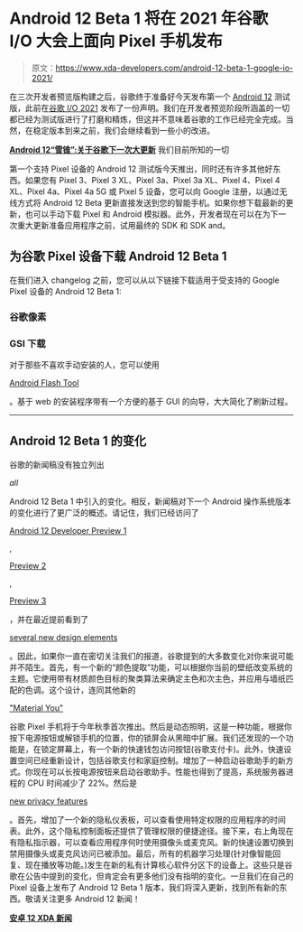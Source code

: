 # Android 12 Beta 1 将在 2021 年谷歌 I/O 大会上面向 Pixel 手机发布

> 原文：<https://www.xda-developers.com/android-12-beta-1-google-io-2021/>

在三次开发者预览版构建之后，谷歌终于准备好今天发布第一个 [Android 12](https://www.xda-developers.com/android-12/) 测试版，此前在[谷歌 I/O 2021](https://xda-developers.com/tag/google-io-2021) 发布了一份声明。我们在开发者预览阶段所涵盖的一切都已经为测试版进行了打磨和精炼，但这并不意味着谷歌的工作已经完全完成。当然，在稳定版本到来之前，我们会继续看到一些小的改进。

**[Android 12“雪锥”:关于谷歌下一次大更新](https://www.xda-developers.com/android-12/)** 我们目前所知的一切

第一个支持 Pixel 设备的 Android 12 测试版今天推出，同时还有许多其他好东西。如果您有 Pixel 3、Pixel 3 XL、Pixel 3a、Pixel 3a XL、Pixel 4、Pixel 4 XL、Pixel 4a、Pixel 4a 5G 或 Pixel 5 设备，您可以向 Google 注册，以通过无线方式将 Android 12 Beta 更新直接发送到您的智能手机。如果你想下载最新的更新，也可以手动下载 Pixel 和 Android 模拟器。此外，开发者现在可以在为下一次重大更新准备应用程序之前，试用最终的 SDK 和 SDK and。

## 为谷歌 Pixel 设备下载 Android 12 Beta 1

在我们进入 changelog 之前，您可以从以下链接下载适用于受支持的 Google Pixel 设备的 Android 12 Beta 1:

### 谷歌像素

### GSI 下载

对于那些不喜欢手动安装的人，您可以使用

[Android Flash Tool](https://developer.android.com/preview/download#flashtool)

。基于 web 的安装程序带有一个方便的基于 GUI 的向导，大大简化了刷新过程。

* * *

## Android 12 Beta 1 的变化

谷歌的新闻稿没有独立列出

*all*

Android 12 Beta 1 中引入的变化。相反，新闻稿对下一个 Android 操作系统版本的变化进行了更广泛的概述。请记住，我们已经访问了

[Android 12 Developer Preview 1](https://www.xda-developers.com/android-12-developer-preview-hands-on/)

, 

[Preview 2](https://www.xda-developers.com/android-12-dp2-new-features/)

, 

[Preview 3](https://www.xda-developers.com/android-12-dp3-features/)

，并在最近提前看到了

[several new design elements](https://www.xda-developers.com/android-12-google-io-last-minute-leak/)

。因此，如果你一直在密切关注我们的报道，谷歌提到的大多数变化对你来说可能并不陌生。首先，有一个新的“颜色提取”功能，可以根据你当前的壁纸改变系统的主题。它使用带有材质颜色目标的聚类算法来确定主色和次主色，并应用与墙纸匹配的色调。这个设计，连同其他新的

["Material You"](https://www.xda-developers.com/material-you/)

谷歌 Pixel 手机将于今年秋季首次推出。然后是动态照明，这是一种功能，根据你按下电源按钮或解锁手机的位置，你的锁屏会从黑暗中扩展。我们还发现的一个功能是，在锁定屏幕上，有一个新的快速钱包访问按钮(谷歌支付卡)。此外，快速设置空间已经重新设计，包括谷歌支付和家庭控制。增加了一种启动谷歌助手的新方式。你现在可以长按电源按钮来启动谷歌助手。性能也得到了提高，系统服务器进程的 CPU 时间减少了 22%。然后是

[new privacy features](https://www.xda-developers.com/android-12-privacy-private-compute-core-privacy-dashboard/)

。首先，增加了一个新的隐私仪表板，可以查看使用特定权限的应用程序的时间表。此外，这个隐私控制面板还提供了管理权限的便捷途径。接下来，右上角现在有隐私指示器，可以查看应用程序何时使用摄像头或麦克风。新的快速设置切换到禁用摄像头或麦克风访问已被添加。最后，所有的机器学习处理(针对像智能回复、现在播放等功能。)发生在新的私有计算核心软件分区下的设备上。这些只是谷歌在公告中提到的变化，但肯定会有更多他们没有指明的变化。一旦我们在自己的 Pixel 设备上发布了 Android 12 Beta 1 版本，我们将深入更新，找到所有新的东西。敬请关注更多 Android 12 新闻！

**[安卓 12 XDA 新闻](https://www.xda-developers.com/tag/android-12/)**